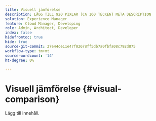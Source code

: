 ```yaml
---
title: Visuell jämförelse
description: LÄGG TILL 920 PIXLAR (CA 160 TECKEN) META DESCRIPTION
solution: Experience Manager
feature: Cloud Manager, Developing
role: Admin, Architect, Developer
index: false
hidefromtoc: true
hide: true
source-git-commit: 27e44ce11e47f02678ff5db7a0fbfa08c792d875
workflow-type: tm+mt
source-wordcount: '14'
ht-degree: 0%

---
```


# Visuell jämförelse {#visual-comparison}

Lägg till innehåll.

